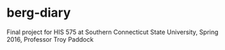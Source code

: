 # berg-diary
Final project for HIS 575 at Southern Connecticut State University, Spring 2016, Professor Troy Paddock
